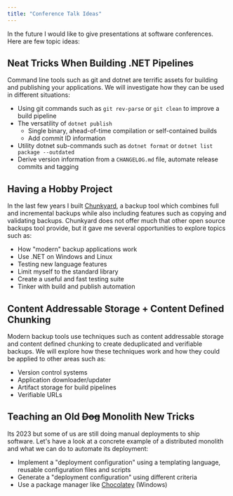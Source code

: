 ```yaml
---
title: "Conference Talk Ideas"
---
```


In the future I would like to give presentations at software conferences. Here
are few topic ideas:

## Neat Tricks When Building .NET Pipelines

Command line tools such as git and dotnet are terrific assets for building and
publishing your applications. We will investigate how they can be used in
different situations:

- Using git commands such as `git rev-parse` or `git clean` to improve a build
  pipeline
- The versatility of `dotnet publish`
  - Single binary, ahead-of-time compilation or self-contained builds
  - Add commit ID information
- Utility dotnet sub-commands such as `dotnet format` or `dotnet list package
  --outdated`
- Derive version information from a `CHANGELOG.md` file, automate release
  commits and tagging

## Having a Hobby Project

In the last few years I built [Chunkyard][chunkyard], a backup tool which
combines full and incremental backups while also including features such as
copying and validating backups. Chunkyard does not offer much that other open
source backups tool provide, but it gave me several opportunities to explore
topics such as:

- How "modern" backup applications work
- Use .NET on Windows and Linux
- Testing new language features
- Limit myself to the standard library
- Create a useful and fast testing suite
- Tinker with build and publish automation

[chunkyard]: https://github.com/fwinkelbauer/chunkyard/

## Content Addressable Storage + Content Defined Chunking

Modern backup tools use techniques such as content addressable storage and
content defined chunking to create deduplicated and verifiable backups. We will
explore how these techniques work and how they could be applied to other areas
such as:

- Version control systems
- Application downloader/updater
- Artifact storage for build pipelines
- Verifiable URLs

## Teaching an Old ~~Dog~~ Monolith New Tricks

Its 2023 but some of us are still doing manual deployments to ship software.
Let's have a look at a concrete example of a distributed monolith and what we
can do to automate its deployment:

- Implement a "deployment configuration" using a templating language, reusable
  configuration files and scripts
- Generate a "deployment configuration" using different criteria
- Use a package manager like [Chocolatey][chocolatey] (Windows)

[chocolatey]: https://chocolatey.org/

